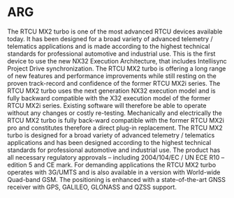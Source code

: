 # ARG
The RTCU MX2 turbo is one of the most advanced RTCU devices available today.  It has been designed for a broad variety of advanced telemetry / telematics applications and is made according to the highest technical standards for professional automotive and industrial use. This is the first device to use the new NX32 Execution Architecture,  that includes Intellisync Project Drive synchronization. The RTCU MX2 turbo is offering a long range of new features and performance improvements while still resting on the proven track-record and confidence of the former RTCU MX2i series.  The RTCU MX2 turbo uses the next generation NX32 execution model and is fully backward compatible with the X32 execution model of the former RTCU MX2i series. Existing software will therefore be able to operate without any changes or costly re-testing. Mechanically and electrically the RTCU MX2 turbo is fully back-ward compatible with the former RTCU MX2i pro and constitutes therefore a direct plug-in replacement.  The RTCU MX2 turbo is designed for a broad variety of advanced telemetry / telematics applications and has been designed according to the highest technical standards for professional automotive and industrial use. The product has all necessary regulatory approvals – including 2004/104/EC / UN ECE R10 – edition 5 and CE mark.  For demanding applications the RTCU MX2 turbo operates with 3G/UMTS and is also available in a version with World-wide Quad-band GSM. The positioning is enhanced with a state-of-the-art GNSS receiver with GPS, GALILEO, GLONASS and QZSS support. 
